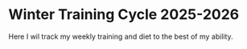 # Winter Training Cycle 2025-2026
 Here I wil track my weekly training and diet to the best of my ability.
